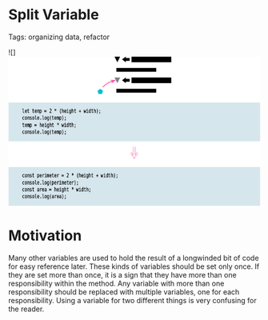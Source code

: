 # Split Variable

Tags: organizing data, refactor

![]![](img.png)

# Motivation

Many other variables are used to hold the result of a longwinded bit of code for easy
reference later. These kinds of variables should be set only once. If they are set more than once, it is a sign that they have more than one responsibility within the method. Any variable with more than one responsibility should be replaced with multiple variables, one for each responsibility. Using a variable for two different things is very confusing for the reader.